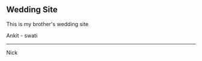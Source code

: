 Wedding Site
----------------------

This is my brother's wedding site

Ankit - swati

-------
Nick
